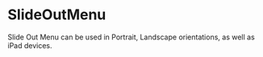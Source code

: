 # SlideOutMenu

Slide Out Menu can be used in Portrait, Landscape orientations, as well as iPad devices.
